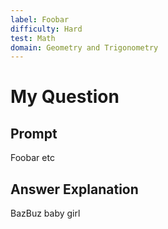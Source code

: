 ```yaml
---
label: Foobar
difficulty: Hard
test: Math
domain: Geometry and Trigonometry
---
```


# My Question

## Prompt

Foobar etc

## Answer Explanation

BazBuz baby girl

